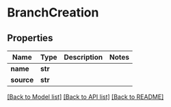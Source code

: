 # BranchCreation


## Properties
Name | Type | Description | Notes
------------ | ------------- | ------------- | -------------
**name** | **str** |  | 
**source** | **str** |  | 

[[Back to Model list]](../README.md#documentation-for-models) [[Back to API list]](../README.md#documentation-for-api-endpoints) [[Back to README]](../README.md)



